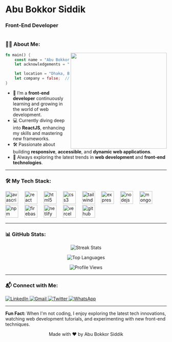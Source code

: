 # Abu Bokkor Siddik  
### Front-End Developer  

#

### 👨‍💻 About Me:


<img align="right" width="300" src="https://media.tenor.com/pT_eK7L76OEAAAAC/coding-computer-coding.gif" />

```rust
fn main() {
    const name = "Abu Bokkor Siddik"; 
    let acknowledgements = "Front-End Developer";

    let location = "Dhaka, Bangladesh";
    let company = false;  // Currently not associated with any company
}

```


- 🌱 I’m a **front-end developer** continuously learning and growing in the world of web development.
- 💻 Currently diving deep into **ReactJS**, enhancing my skills and mastering new frameworks.
- 🛠️ Passionate about building **responsive**, **accessible**, and **dynamic web applications**.
- 🚀 Always exploring the latest trends in **web development** and **front-end technologies**.

---

### 🛠️ My Tech Stack:

<div align="left">
  <img src="https://cdn.jsdelivr.net/gh/devicons/devicon/icons/javascript/javascript-original.svg" height="40" alt="javascript logo"  />
  <img width="12" />
  <img src="https://cdn.jsdelivr.net/gh/devicons/devicon/icons/react/react-original.svg" height="40" alt="react logo"  />
  <img width="12" />
  <img src="https://cdn.jsdelivr.net/gh/devicons/devicon/icons/html5/html5-original.svg" height="40" alt="html5 logo"  />
  <img width="12" />
  <img src="https://cdn.jsdelivr.net/gh/devicons/devicon/icons/css3/css3-original.svg" height="40" alt="css3 logo"  />
  <img width="12" />
  <img src="https://skillicons.dev/icons?i=tailwind" height="40" alt="tailwindcss logo"  />
  <img width="12" />
  <img src="https://skillicons.dev/icons?i=express" height="40" alt="express logo"  />
  <img width="12" />
  <img src="https://cdn.jsdelivr.net/gh/devicons/devicon/icons/nodejs/nodejs-original.svg" height="40" alt="nodejs logo"  />
  <img width="12" />
  <img src="https://cdn.jsdelivr.net/gh/devicons/devicon/icons/mongodb/mongodb-original.svg" height="40" alt="mongodb logo"  />
  <img width="12" />
  <img src="https://cdn.jsdelivr.net/gh/devicons/devicon/icons/npm/npm-original-wordmark.svg" height="40" alt="npm logo"  />
  <img width="12" />
  <img src="https://cdn.jsdelivr.net/gh/devicons/devicon/icons/firebase/firebase-plain.svg" height="40" alt="firebase logo"  />
  <img width="12" />
  <img src="https://cdn.simpleicons.org/netlify/00C7B7" height="40" alt="netlify logo"  />
  <img width="12" />
  <img src="https://cdn.simpleicons.org/vercel/000000" height="40" alt="vercel logo"  />
  <img width="12" />
  <img src="https://skillicons.dev/icons?i=github" height="40" alt="github logo"  />
</div>

---

### 📊 GitHub Stats:

<p align="center">
  <img src="https://github-readme-streak-stats.herokuapp.com/?user=Abubokkor98&theme=dark&hide_border=true&cache_bust=true" alt="Streak Stats" />
</p>



<p align="center">
  <img src="https://github-readme-stats.vercel.app/api/top-langs/?username=Abubokkor98&layout=compact&theme=dark" alt="Top Languages" />
</p>


<p align="center">
  <img src="https://komarev.com/ghpvc/?username=Abubokkor98&label=Profile%20views&color=dc143c&style=flat" alt="Profile Views" />
</p>





---

### 📬 Connect with Me:

<p align="left">
  <a href="https://linkedin.com/in/abubokkor">
    <img src="https://img.shields.io/badge/LinkedIn-0A66C2?logo=Linkedin&logoColor=white&style=for-the-badge" alt="LinkedIn" />
  </a>
  <a href="mailto:mail.abubokkor@gmail.com">
    <img src="https://img.shields.io/badge/Gmail-EA4335?logo=Gmail&logoColor=white&style=for-the-badge" alt="Gmail" />
  </a>
  <a href="https://x.com/AbuBokkor98">
    <img src="https://img.shields.io/badge/Twitter-1DA1F2?logo=twitter&logoColor=white&style=for-the-badge" alt="Twitter" />
  </a>
  <a href="https://wa.me/8801778313311">
    <img src="https://img.shields.io/badge/WhatsApp-25D366?logo=whatsapp&logoColor=white&style=for-the-badge" alt="WhatsApp" />
  </a>
</p>

---

**Fun Fact:** When I'm not coding, I enjoy exploring the latest tech innovations, watching web development tutorials, and experimenting with new front-end techniques.

<!-- Footer -->
<p align="center">
  Made with ❤️ by Abu Bokkor Siddik
</p>
